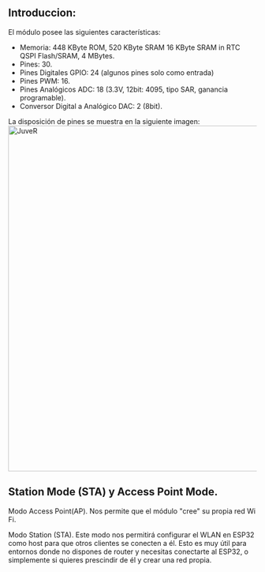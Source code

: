 ## Introduccion: 
El módulo posee las siguientes características:
- Memoria: 448 KByte ROM, 520 KByte SRAM 16 KByte SRAM in RTC QSPI Flash/SRAM, 4 MBytes.
- Pines: 30.
- Pines Digitales GPIO: 24  (algunos pines solo como entrada)
- Pines PWM: 16.
- Pines Analógicos ADC: 18 (3.3V, 12bit: 4095, tipo SAR, ganancia programable).
- Conversor Digital a Analógico DAC: 2 (8bit).


La disposición de pines se muestra en la siguiente imagen:
<img src="https://cdn.shopify.com/s/files/1/0609/6011/2892/files/doc-esp32-pinout-reference-wroom-devkit.png" alt="JuveR" width="700px">
## Station Mode (STA) y Access Point Mode.


Modo Access Point(AP). Nos permite que el módulo "cree" su propia red Wi Fi.

Modo Station (STA). Este modo nos permitirá configurar el WLAN en ESP32 como host para que otros clientes se conecten a él. Esto es muy útil para entornos donde no dispones de router y necesitas conectarte al ESP32, o simplemente si quieres prescindir de él y crear una red propia.